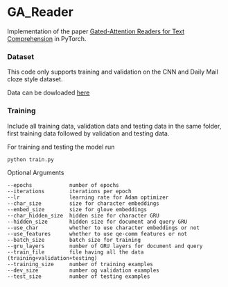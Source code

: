 # GA_Reader
Implementation of the paper [Gated-Attention Readers for Text Comprehension](https://arxiv.org/pdf/1606.01549.pdf) in PyTorch.

### Dataset
This code only supports training and validation on the CNN and Daily Mail cloze style dataset.

Data can be dowloaded [here](https://drive.google.com/drive/folders/0B7aCzQIaRTDUZS1EWlRKMmt3OXM?usp=sharing) 

### Training 
Include all training data, validation data and testing data in the same folder, first training data followed by validation and testing data.

For training and testing the model run 
```
python train.py 
```

Optional Arguments
```
--epochs            number of epochs 
--iterations        iterations per epoch
--lr                learning rate for Adam optimizer
--char_size         size for character embeddings
--embed_size        size for glove embeddings
--char_hidden_size  hidden size for character GRU
--hidden_size       hidden size for document and query GRU
--use_char          whether to use character embeddings or not
--use_features      whether to use qe-comm features or not
--batch_size        batch size for training
--gru_layers        number of GRU layers for document and query
--train_file        file having all the data (training+validation+testing)
--training_size     number of training examples 
--dev_size          number og validation examples
--test_size         number of testing examples
```
